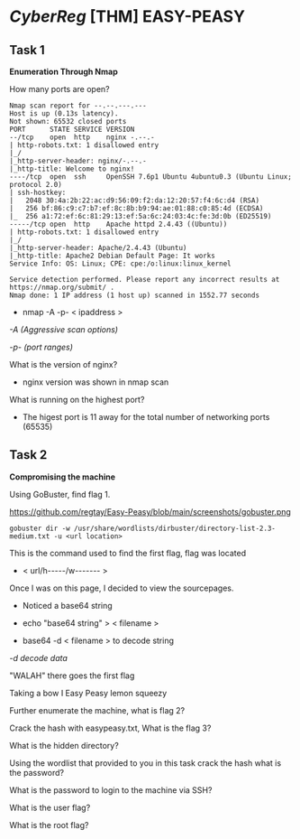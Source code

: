 # *CyberReg* [THM] EASY-PEASY
## Task 1 ##
**Enumeration Through Nmap**

How many ports are open?

```
Nmap scan report for --.--.---.---
Host is up (0.13s latency).
Not shown: 65532 closed ports
PORT      STATE SERVICE VERSION
--/tcp    open  http    nginx -.--.-
| http-robots.txt: 1 disallowed entry
|_/
|_http-server-header: nginx/-.--.-
|_http-title: Welcome to nginx!
----/tcp  open  ssh     OpenSSH 7.6p1 Ubuntu 4ubuntu0.3 (Ubuntu Linux; protocol 2.0)
| ssh-hostkey:
|   2048 30:4a:2b:22:ac:d9:56:09:f2:da:12:20:57:f4:6c:d4 (RSA)
|   256 bf:86:c9:c7:b7:ef:8c:8b:b9:94:ae:01:88:c0:85:4d (ECDSA)
|_  256 a1:72:ef:6c:81:29:13:ef:5a:6c:24:03:4c:fe:3d:0b (ED25519)
-----/tcp open  http    Apache httpd 2.4.43 ((Ubuntu))
| http-robots.txt: 1 disallowed entry
|_/
|_http-server-header: Apache/2.4.43 (Ubuntu)
|_http-title: Apache2 Debian Default Page: It works
Service Info: OS: Linux; CPE: cpe:/o:linux:linux_kernel

Service detection performed. Please report any incorrect results at https://nmap.org/submit/ .
Nmap done: 1 IP address (1 host up) scanned in 1552.77 seconds
```

* nmap -A -p- < ipaddress >

*-A (Aggressive scan options)*

*-p- (port ranges)*

What is the version of nginx?

* nginx version was shown in nmap scan

What is running on the highest port?

* The higest port is 11 away for the total number of networking ports (65535)

## Task 2 ##

**Compromising the machine**

Using GoBuster, find flag 1.

https://github.com/regtay/Easy-Peasy/blob/main/screenshots/gobuster.png

```
gobuster dir -w /usr/share/wordlists/dirbuster/directory-list-2.3-medium.txt -u <url location>
```

This is the command used to find the first flag, flag was located
* < url/h-----/w------- >

Once I was on this page, I decided to view the sourcepages.

* Noticed a base64 string

* echo "base64 string" > < filename >

* base64 -d < filename > to decode string

*-d decode data*

"WALAH" there goes the first flag

Taking a bow I Easy Peasy lemon squeezy

Further enumerate the machine, what is flag 2?

Crack the hash with easypeasy.txt, What is the flag 3?

What is the hidden directory?

Using the wordlist that provided to you in this task crack the hash
what is the password?

What is the password to login to the machine via SSH?

What is the user flag?

What is the root flag?
